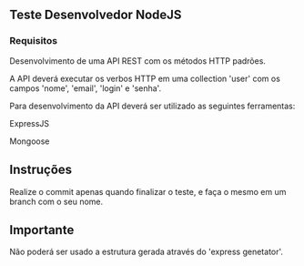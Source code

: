 ## Teste Desenvolvedor NodeJS

### Requisitos

Desenvolvimento de uma API REST com os métodos HTTP padrões.

A API deverá executar os verbos HTTP em uma collection 'user' com os campos 'nome', 'email', 'login' e 'senha'.

Para desenvolvimento da API deverá ser utilizado as seguintes ferramentas:

ExpressJS

Mongoose


## Instruções

Realize o commit apenas quando finalizar o teste, e faça o mesmo em um branch com o seu nome.

## Importante

Não poderá ser usado a estrutura gerada através do 'express genetator'.




